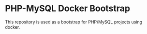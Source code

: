 # PHP-MySQL Docker Bootstrap

This repository is used as a bootstrap for PHP/MySQL projects using docker.


